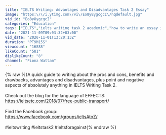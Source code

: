 ```yaml
---
title: "IELTS Writing: Advantages and Disadvantages Task 2 Essay"
image: "https:\/\/i.ytimg.com\/vi\/Eo8y8ygcgcI\/hqdefault.jpg"
vid_id: "Eo8y8ygcgcI"
categories: "Education"
tags: ["IELTS","ielts writing task 2 academic","how to write an essay ielts task 2 academic"]
date: "2021-11-09T09:03:32+03:00"
vid_date: "2020-11-01T13:20:13Z"
duration: "PT9M15S"
viewcount: "16888"
likeCount: "581"
dislikeCount: "8"
channel: "Fiona Wattam"
---
```

{% raw %}A quick guide to writing about the pros and cons, benefits and drawbacks, advantages and disadvantages, plus point and negative aspects of absolutely anything in IELTS Writing Task 2.<br /><br />Check out the blog for the language of EFFECTS:<br /><a rel="nofollow" target="blank" href="https://ieltsetc.com/2018/07/free-public-transport/">https://ieltsetc.com/2018/07/free-public-transport/</a><br /><br />Find the Facebook group:<br /><a rel="nofollow" target="blank" href="https://www.facebook.com/groups/ieltsAtoZ/">https://www.facebook.com/groups/ieltsAtoZ/</a><br /><br />#ieltswriting #ieltstask2 #ieltsforagainst{% endraw %}
